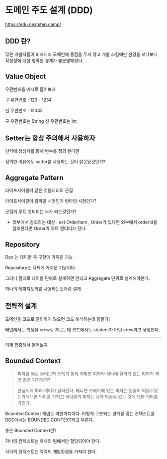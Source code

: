 # 도메인 주도 설계 (DDD)

https://edu.nextstep.camp/

## DDD 란?

많은 개발자들이 비즈니스 도메인에 중점을 두지 않고 개발 스킬에만 신경을 쓰다보니 확정성에 대한 명확한 경계가 불분명해졌다.



## Value Object

우편번호를 예시로 들어보자

구 우편번호 : 123 - 1234

신 우편번호 : 12345

구 우편번호는 String 신 우편번호는 Int



## Setter는 항상 주의해서 사용하자

만약에 생성자를 통해 변수를 정의 한다면

정의한 이유에도 setter를 사용하는 것이 잘못된것인가?



## Aggregate Pattern 

라이프사이클이 같은 것들끼리의 군집

라이프사이클이 컴파일 시점인가 런타임 시점인가?

군집의 루트 엔티티는 누가 되는것인가?

- 외부에서 참조하는 대상 : ex) OrderItem , Order가 있다면 외부에서 orderId를 참조한다면 Order가 루트 엔티티가 된다.



## Repository

Dao 는 테이블 즉 구현에 가까운 기능

 Repository는 객체에 가까운 기능이다.

그러니 절대로 테이블 단위로 설계하면 안되고 Aggregate 단위로 설계해야한다.

하나의 레파지토리를 사용하는것처럼 설계



## 전략적 설계

도메인을 코드로 관리하지 않으면 코드 해석하는데 힘들다!

배민에서는 학생을 crew로 부르는데 코드에서도 student가 아닌 crew라고 생성한다.

------

이제 집중해서 들어보자 

## Bounded Context

> 피자를 예로 들어보자 쓰레기 통에 쳐밖힌 피자와 식탁에 올라가 있는 피자가 과연 같은 피자일까?
>
> 관심도에 따라 의미가 달라진다. 왜냐면 쓰레기에 있는 피자는 동물이 먹을수있는가에대한 의미를 가지고 식탁위의 피자는 내가 먹을수 있는 것에 대한 의미를 가진다.

Bounded Context 개념도 마찬가지이다. 이렇게 구분되는 경계를 갖는 컨텍스트를 DDD에서는 BOUNDED CONTEXT라고 부른다.



좋은 Bounded Context란?

하나의 컨텍스트는 하나의 팀에서만 할당되어야 한다.

각각의 컨텍스트는 각각의 개발환경을 가져야 한다.



